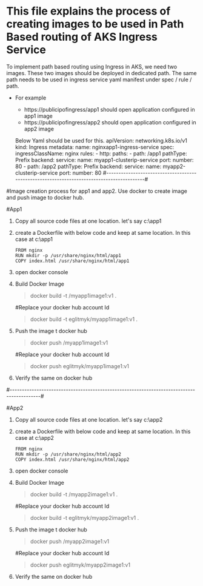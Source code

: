 # This file explains the process of creating images to be used in Path Based routing of AKS Ingress Service
To implement path based routing using Ingress in AKS, we need two images. These two images should be deployed in dedicated path.
The same path needs to be used in ingress service yaml manifest under spec / rule / path. 

- For example 
	- https://publicipofingress/app1 should open application configured in app1 image 
	- https://publicipofingress/app2 should open application configured in app2 image

	Below Yaml should be used for this.
  	apiVersion: networking.k8s.io/v1
	kind: Ingress
	metadata:
	  name: nginxapp1-ingress-service
	spec:
	  ingressClassName: nginx
	  rules:
	  - http:
	      paths:
	      - path: /app1
	        pathType: Prefix
	        backend:
	          service:
	            name: myapp1-clusterip-service
	            port:
	              number: 80
	      - path: /app2
	        pathType: Prefix
	        backend:
	          service:
	            name: myapp2-clusterip-service
	            port:
	              number: 80
#------------------------------------------------------------------------------------------#

#Image creation process for app1 and app2. 
Use docker to create image and push image to docker hub.

#App1

1.	Copy all source code files at one location. let's say c:\app1
2.	create a Dockerfile with below code and keep at same location. In this case at c:\app1
		
		FROM nginx
		RUN mkdir -p /usr/share/nginx/html/app1
		COPY index.html /usr/share/nginx/html/app1

3.	open docker console
4. 	Build Docker Image 
	> docker build -t <your-docker-hub-id>/myapp1image1:v1 .

	#Replace your docker hub account Id

	>docker build -t eglitmyk/myapp1image1:v1 .
	
5.	Push the image t docker hub
	
	>docker push <your-docker-hub-id>/myapp1image1:v1
	
	#Replace your docker hub account Id
	
	>docker push eglitmyk/myapp1image1:v1
	
6.	Verify the same on docker hub

#------------------------------------------------------------------------------------------#

#App2

1.	Copy all source code files at one location. let's say c:\app2
2.	create a Dockerfile with below code and keep at same location. In this case at c:\app2
		
		FROM nginx
		RUN mkdir -p /usr/share/nginx/html/app2
		COPY index.html /usr/share/nginx/html/app2

3.	open docker console
4. 	Build Docker Image 
	> docker build -t <your-docker-hub-id>/myapp2image1:v1 .

	#Replace your docker hub account Id

	>docker build -t eglitmyk/myapp2image1:v1 .
	
5.	Push the image t docker hub
	
	>docker push <your-docker-hub-id>/myapp2image1:v1
	
	#Replace your docker hub account Id
	
	>docker push eglitmyk/myapp2image1:v1
	
6.	Verify the same on docker hub
